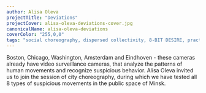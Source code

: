 ```yaml
---
author: Alisa Oleva
projectTitle: "Deviations"
projectCover: alisa-oleva-deviations-cover.jpg
canonicalName: alisa-oleva-deviations
coverColor: "255,0,0"
tags: "social choreography, dispersed collectivity, 8-BIT DESIRE, practice of small movements, places of transparency, repetition, exclusion of non-perspective pedestrians"
---
```


Boston, Chicago, Washington, Amsterdam and Eindhoven - these cameras already have video surveillance cameras, that analyze the patterns of human movements and recognize suspicious behavior. Alisa Oleva invited us to join the session of city choreography, during which we have tested all 8 types of suspicious movements in the public space of Minsk.
